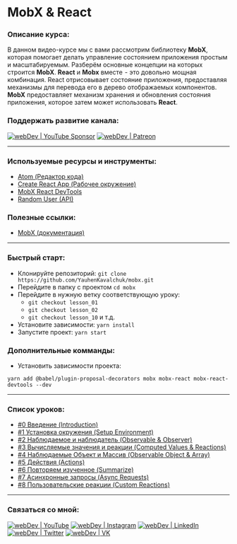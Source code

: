 #  MobX & React

### Описание курса:
В данном видео-курсе мы с вами рассмотрим библиотеку **MobX**, которая помогает делать управление состоянием приложения простым и масштабируемым. Разберём основные концепции на которых строится **MobX**. **React** и **Mobx** вместе  - это довольно  мощная комбинация. React отрисовывает состояние приложения, предоставляя механизмы для перевода его в дерево отображаемых компонентов. **MobX** предоставляет механизм хранения и обновления состояния приложения, которое затем может использовать **React**.

### Поддержать развитие канала:
[<img alt="webDev | YouTube Sponsor" src="https://img.shields.io/badge/Become a sponsor-F70000.svg?&style=for-the-badge&logo=youtube&logoColor=fff" />][sponsor]
[<img alt="webDev | Patreon" src="https://img.shields.io/badge/Become a patron-EF6451.svg?&style=for-the-badge&logo=patreon&logoColor=fff" />][patron]

---

### Используемые ресурсы и инструменты:
- [Atom (Редактор кода)](https://atom.io/)
- [Create React App (Рабочее окружение)](https://github.com/facebook/create-react-app)
- [MobX React DevTools](https://github.com/mobxjs/mobx-react-devtools)
- [Random User (API)](https://randomuser.me)

### Полезные ссылки:
- [MobX (документация)](https://mobx.js.org/)

---

### Быстрый старт:
- Клонируйте репозиторий: `git clone https://github.com/YauhenKavalchuk/mobx.git`
- Перейдите в папку с проектом `cd mobx`
- Перейдите в нужную ветку соответствующую уроку:
  - `git checkout lesson_01`
  - `git checkout lesson_02`
  - `git checkout lesson_10` и т.д.
- Установите зависимости: `yarn install`
- Запустите проект: `yarn start`

### Дополнительные комманды:
- Установить зависимости проекта:

`yarn add @babel/plugin-proposal-decorators mobx mobx-react mobx-react-devtools --dev`

---

### Список уроков:
- [#0 Введение (Introduction)](https://youtu.be/SKy3vXLh8A8)
- [#1 Установка окружения (Setup Environment)](https://youtu.be/XLo987DV4uk)
- [#2 Наблюдаемое и наблюдатель (Observable & Observer)](https://youtu.be/B1Np7xzLG4o)
- [#3 Вычисляемые значения и реакции (Computed Values & Reactions)](https://youtu.be/EXsyEgNmDoI)
- [#4 Наблюдаемые Объект и Массив (Observable Object & Array)](https://youtu.be/hkvzZz3j3Lo)
- [#5 Действия (Actions)](https://youtu.be/tDjf6loGNSo)
- [#6 Повторяем изученное (Summarize)](https://youtu.be/P74GHpVxQSs)
- [#7 Асинхронные запросы (Async Requests)](https://youtu.be/6m8VJLjc1qg)
- [#8 Пользовательские реакции (Custom Reactions)](https://youtu.be/YBaDerUNQCw)

---

### Связаться со мной:
[<img alt="webDev | YouTube" src="https://img.shields.io/badge/youtube-FF0000.svg?&style=for-the-badge&logo=Instagram&logoColor=white" />][youtube]
[<img alt="webDev | Instagram" src="https://img.shields.io/badge/instagram-E4405F.svg?&style=for-the-badge&logo=Instagram&logoColor=white" />][instagram]
[<img alt="webDev | LinkedIn" src="https://img.shields.io/badge/linkedin-0077B5.svg?&style=for-the-badge&logo=linkedin&logoColor=white" />][linkedin]
[<img alt="webDev | Twitter" src="https://img.shields.io/badge/twitter-1DA1F2.svg?&style=for-the-badge&logo=Twitter&logoColor=white" />][twitter]
[<img alt="webDev | VK" src="https://img.shields.io/badge/vk-4680C2.svg?&style=for-the-badge&logo=Twitter&logoColor=white" />][vk]

[youtube]: https://youtube.com/YauhenKavalchuk
[instagram]: https://instagram.com/YauhenKavalchuk
[linkedin]: https://linkedin.com/in/YauhenKavalchuk
[vk]: https://vk.com/YauhenKavalchuk
[twitter]: https://twitter.com/YauhenKavalchuk
[sponsor]: https://www.youtube.com/channel/UCE9ODjNIkOHrnSdkYWLfYhg/join
[patron]: https://www.patreon.com/YauhenKavalchuk
